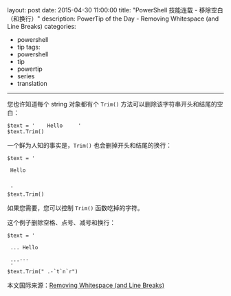 layout: post
date: 2015-04-30 11:00:00
title: "PowerShell 技能连载 - 移除空白（和换行）"
description: PowerTip of the Day - Removing Whitespace (and Line Breaks)
categories:
- powershell
- tip
tags:
- powershell
- tip
- powertip
- series
- translation
---
您也许知道每个 string 对象都有个 `Trim()` 方法可以删除该字符串开头和结尾的空白：

    $text = '    Hello     '
    $text.Trim()

一个鲜为人知的事实是，`Trim()` 也会删掉开头和结尾的换行：

    $text = '   
    
     Hello     
     
     
     '
    $text.Trim()

如果您需要，您可以控制 `Trim()` 函数吃掉的字符。

这个例子删除空格、点号、减号和换行：

    $text = '   
    
     ... Hello     
     
     ...---
     '
    $text.Trim(" .-`t`n`r")

<!--more-->
本文国际来源：[Removing Whitespace (and Line Breaks)](http://community.idera.com/powershell/powertips/b/tips/posts/removing-whitespace-and-line-breaks)
